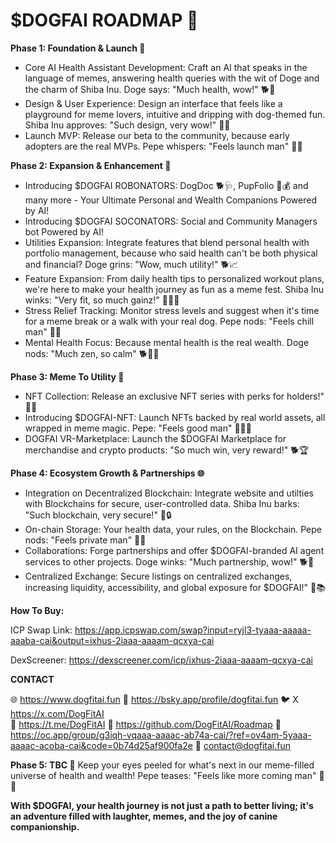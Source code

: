 # $DOGFAI ROADMAP 🚀

**Phase 1: Foundation & Launch 🚀**
- Core AI Health Assistant Development: Craft an AI that speaks in the language of memes, answering health queries with the wit of Doge and the charm of Shiba Inu. Doge says: "Much health, wow!" 🐕💪
- Design & User Experience: Design an interface that feels like a playground for meme lovers, intuitive and dripping with dog-themed fun. Shiba Inu approves: "Such design, very wow!" 🐶🎨
- Launch MVP: Release our beta to the community, because early adopters are the real MVPs. Pepe whispers: "Feels launch man" 🐸🔥


**Phase 2: Expansion & Enhancement 🌟**
- Introducing $DOGFAI ROBONATORS: DogDoc 🐕‍🩺, PupFolio 🐶💰 and many more - Your Ultimate Personal and Wealth Companions Powered by AI!
- Introducing $DOGFAI SOCONATORS: Social and Community Managers bot Powered by AI!
- Utilities Expansion: Integrate features that blend personal health with portfolio management, because who said health can't be both physical and financial? Doge grins: "Wow, much utility!" 🐕📈
- Feature Expansion: From daily health tips to personalized workout plans, we're here to make your health journey as fun as a meme fest. Shiba Inu winks: "Very fit, so much gainz!" 🐶🏃‍♂️
- Stress Relief Tracking: Monitor stress levels and suggest when it's time for a meme break or a walk with your real dog. Pepe nods: "Feels chill man" 🐸🌿
- Mental Health Focus: Because mental health is the real wealth. Doge nods: "Much zen, so calm" 🐕🧘‍♂️


**Phase 3: Meme To Utility 🤖**
- NFT Collection: Release an exclusive NFT series with perks for holders!" 🐶🔮
- Introducing $DOGFAI-NFT: Launch NFTs backed by real world assets, all wrapped in meme magic. Pepe: "Feels good man" 🐸💆‍♂️
- DOGFAI VR-Marketplace: Launch the $DOGFAI Marketplace for merchandise and crypto products: "So much win, very reward!" 🐕🏆


**Phase 4: Ecosystem Growth & Partnerships 🌐**
- Integration on Decentralized Blockchain: Integrate website and utilties with Blockchains for secure, user-controlled data. Shiba Inu barks: "Such blockchain, very secure!" 🐶🔒
- On-chain Storage: Your health data, your rules, on the Blockchain. Pepe nods: "Feels private man" 🐸💾
- Collaborations: Forge partnerships and offer $DOGFAI-branded AI agent services to other projects. Doge winks: "Much partnership, wow!" 🐕🤝
- Centralized Exchange: Secure listings on centralized exchanges, increasing liquidity, accessibility, and global exposure for $DOGFAI!" 🐶📚


**How To Buy:**

ICP Swap Link:
https://app.icpswap.com/swap?input=ryjl3-tyaaa-aaaaa-aaaba-cai&output=ixhus-2iaaa-aaaam-qcxya-cai

DexScreener:
https://dexscreener.com/icp/ixhus-2iaaa-aaaam-qcxya-cai


**CONTACT**

🌐 https://www.dogfitai.fun
🦋 https://bsky.app/profile/dogfitai.fun
🐦 X https://x.com/DogFitAI   
📢 https://t.me/DogFitAI
🐙 https://github.com/DogFitAI/Roadmap
🤝 https://oc.app/group/g3iqh-vqaaa-aaaac-ab74a-cai/?ref=ov4am-5yaaa-aaaac-acoba-cai&code=0b74d25af900fa2e
📧 contact@dogfitai.fun



**Phase 5: TBC 🔮**
Keep your eyes peeled for what's next in our meme-filled universe of health and wealth! Pepe teases: "Feels like more coming man" 🐸🔮


**With $DOGFAI, your health journey is not just a path to better living; it's an adventure filled with laughter, memes, and the joy of canine companionship.**
